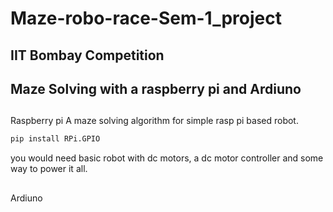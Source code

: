 # Maze-robo-race-Sem-1_project
## IIT Bombay Competition
## Maze Solving with a raspberry pi and Ardiuno
##
Raspberry pi
A maze solving algorithm for simple rasp pi based robot.
```bash
pip install RPi.GPIO
```
you would need basic robot with dc motors, a dc motor controller and some way to power it all.
##
Ardiuno

